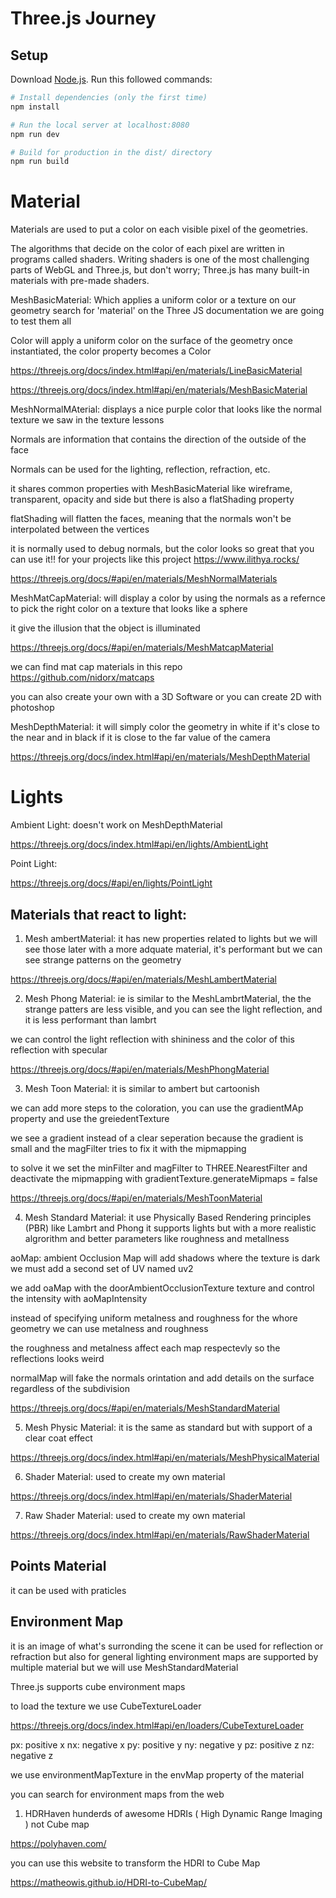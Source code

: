 # Three.js Journey

## Setup
Download [Node.js](https://nodejs.org/en/download/).
Run this followed commands:

``` bash
# Install dependencies (only the first time)
npm install

# Run the local server at localhost:8080
npm run dev

# Build for production in the dist/ directory
npm run build
```

# Material 
Materials are used to put a color on each visible pixel of the geometries.

The algorithms that decide on the color of each pixel are written in programs called shaders.
Writing shaders is one of the most challenging parts of WebGL and Three.js, but don't worry; Three.js has many built-in materials with pre-made shaders.

MeshBasicMaterial: Which applies a uniform color or a texture on our geometry search for 'material' on the Three JS documentation we are going to test them all 

Color will apply a uniform color on the surface of the geometry once instantiated, the color property becomes a Color

https://threejs.org/docs/index.html#api/en/materials/LineBasicMaterial

https://threejs.org/docs/index.html#api/en/materials/MeshBasicMaterial

MeshNormalMAterial: displays a nice purple color that looks like the normal texture we saw in the texture lessons

Normals are information that contains the direction of the outside of the face

Normals can be used for the lighting, reflection, refraction, etc.

it shares common properties with MeshBasicMaterial like wireframe, transparent, opacity and side but there is also a flatShading property 

flatShading will flatten the faces, meaning that the normals won't be interpolated between the vertices

it is normally used to debug normals, but the color looks so great that you can use it!! for your projects like this project https://www.ilithya.rocks/ 

https://threejs.org/docs/#api/en/materials/MeshNormalMaterials

MeshMatCapMaterial: will display a color by using the normals as a refernce to pick the right color on a texture that looks like a sphere 

it give the illusion that the object is illuminated

https://threejs.org/docs/#api/en/materials/MeshMatcapMaterial

we can find mat cap materials in this repo
https://github.com/nidorx/matcaps

you can also create your own with a 3D Software or you can create 2D with photoshop

MeshDepthMaterial: it will simply color the geometry in white if it's close to the near and in black if it is close to the far value of the camera

https://threejs.org/docs/index.html#api/en/materials/MeshDepthMaterial

# Lights

Ambient Light: doesn't work on MeshDepthMaterial 

https://threejs.org/docs/index.html#api/en/lights/AmbientLight

Point Light: 

https://threejs.org/docs/#api/en/lights/PointLight

## Materials that react to light:

1. Mesh ambertMaterial: it has new properties related to lights but we will see those later with a more adquate material, it's performant but we can see strange patterns on the geometry 

https://threejs.org/docs/#api/en/materials/MeshLambertMaterial

2. Mesh Phong Material: ie is similar to the MeshLambrtMaterial, the the strange patters are less visible, and you can see the light reflection, and it is less performant than lambrt

we can control the light reflection with shininess and the color of this reflection with specular

https://threejs.org/docs/#api/en/materials/MeshPhongMaterial

3. Mesh Toon Material: it is similar to ambert but cartoonish

we can add more steps to the coloration, you can use the gradientMAp property and use the greiedentTexture

we see a gradient instead of a clear seperation because the gradient is small and the magFilter tries to fix it with the mipmapping 

to solve it we set the minFilter and magFilter to THREE.NearestFilter and deactivate the mipmapping with gradientTexture.generateMipmaps = false

https://threejs.org/docs/#api/en/materials/MeshToonMaterial


4. Mesh Standard Material: it use Physically Based Rendering principles (PBR) like Lambrt and Phong it supports lights but with a more realistic algrorithm and better parameters like roughness and metallness

aoMap: ambient Occlusion Map will add shadows where the texture is dark we must add a second set of UV named uv2

we add oaMap with the doorAmbientOcclusionTexture texture and control the intensity with aoMapIntensity 

instead of specifying uniform metalness and roughness for the whore geometry we can use metalness and roughness

the roughness and metalness affect each map respectevly so the reflections looks weird

normalMap will fake the normals orintation and add details on the surface regardless of the subdivision

https://threejs.org/docs/#api/en/materials/MeshStandardMaterial

5. Mesh Physic Material: it is the same as standard but with support of a clear coat effect

https://threejs.org/docs/index.html#api/en/materials/MeshPhysicalMaterial

6. Shader Material: used to create my own material

https://threejs.org/docs/index.html#api/en/materials/ShaderMaterial

7. Raw Shader Material: used to create my own material

https://threejs.org/docs/index.html#api/en/materials/RawShaderMaterial


## Points Material 
it can be used with praticles

## Environment Map 
it is an image of what's surronding the scene it can be used for reflection or refraction but also for general lighting environment maps are supported by multiple material but we will use MeshStandardMaterial

Three.js supports cube environment maps

to load the texture we use CubeTextureLoader 

https://threejs.org/docs/index.html#api/en/loaders/CubeTextureLoader

px: positive x
nx: negative x
py: positive y
ny: negative y
pz: positive z
nz: negative z

we use environmentMapTexture in the envMap property of the material

you can search for environment maps from the web

1. HDRHaven hunderds of awesome HDRIs ( High Dynamic Range Imaging ) not Cube map 

https://polyhaven.com/

you can use this website to transform the HDRI to Cube Map

https://matheowis.github.io/HDRI-to-CubeMap/


